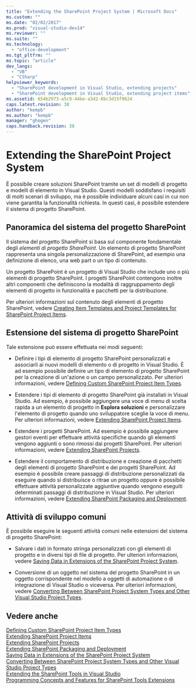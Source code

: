 ```yaml
---
title: "Extending the SharePoint Project System | Microsoft Docs"
ms.custom: ""
ms.date: "02/02/2017"
ms.prod: "visual-studio-dev14"
ms.reviewer: ""
ms.suite: ""
ms.technology: 
  - "office-development"
ms.tgt_pltfrm: ""
ms.topic: "article"
dev_langs: 
  - "VB"
  - "CSharp"
helpviewer_keywords: 
  - "SharePoint development in Visual Studio, extending projects"
  - "SharePoint development in Visual Studio, extending project items"
ms.assetid: 654b2973-a5c9-44be-a3d2-8bc3d15f9624
caps.latest.revision: 38
author: "kempb"
ms.author: "kempb"
manager: "ghogen"
caps.handback.revision: 38
---
```

# Extending the SharePoint Project System
  È possibile creare soluzioni SharePoint tramite un set di modelli di progetto e modelli di elemento in Visual Studio.  Questi modelli soddisfano i requisiti di molti scenari di sviluppo, ma è possibile individuare alcuni casi in cui non viene garantita la funzionalità richiesta.  In questi casi, è possibile estendere il sistema di progetto SharePoint.  
  
## Panoramica del sistema del progetto SharePoint  
 Il sistema del progetto SharePoint si basa sul componente fondamentale degli *elementi di progetto SharePoint*.  Un elemento di progetto SharePoint rappresenta una singola personalizzazione di SharePoint, ad esempio una definizione di elenco, una web part o un tipo di contenuto.  
  
 Un progetto SharePoint è un progetto di Visual Studio che include uno o più elementi di progetto SharePoint.  I progetti SharePoint contengono inoltre altri componenti che definiscono la modalità di raggruppamento degli elementi di progetto in funzionalità e pacchetti per la distribuzione.  
  
 Per ulteriori informazioni sul contenuto degli elementi di progetto SharePoint, vedere [Creating Item Templates and Project Templates for SharePoint Project Items](../sharepoint/creating-item-templates-and-project-templates-for-sharepoint-project-items.md).  
  
## Estensione del sistema di progetto SharePoint  
 Tale estensione può essere effettuata nei modi seguenti:  
  
-   Definire i tipi di elemento di progetto SharePoint personalizzati e associarli ai nuovi modelli di elemento o di progetto in Visual Studio.  È ad esempio possibile definire un tipo di elemento di progetto SharePoint per la creazione di un'azione o un campo personalizzato.  Per ulteriori informazioni, vedere [Defining Custom SharePoint Project Item Types](../sharepoint/defining-custom-sharepoint-project-item-types.md).  
  
-   Estendere i tipi di elemento di progetto SharePoint già installati in Visual Studio.  Ad esempio, è possibile aggiungere una voce di menu di scelta rapida a un elemento di progetto in **Esplora soluzioni** e personalizzare l'elemento di progetto quando uno sviluppatore sceglie la voce di menu.  Per ulteriori informazioni, vedere [Extending SharePoint Project Items](../sharepoint/extending-sharepoint-project-items.md).  
  
-   Estendere i progetti SharePoint.  Ad esempio è possibile aggiungere gestori eventi per effettuare attività specifiche quando gli elementi vengono aggiunti o sono rimossi dai progetti SharePoint.  Per ulteriori informazioni, vedere [Extending SharePoint Projects](../sharepoint/extending-sharepoint-projects.md).  
  
-   Estendere il comportamento di distribuzione e creazione di pacchetti degli elementi di progetto SharePoint e dei progetti SharePoint.  Ad esempio è possibile creare passaggi di distribuzione personalizzati da eseguire quando si distribuisce o ritrae un progetto oppure è possibile effettuare attività personalizzate aggiuntive quando vengono eseguiti determinati passaggi di distribuzione in Visual Studio.  Per ulteriori informazioni, vedere [Extending SharePoint Packaging and Deployment](../sharepoint/extending-sharepoint-packaging-and-deployment.md).  
  
## Attività di sviluppo comuni  
 È possibile eseguire le seguenti attività comuni nelle estensioni del sistema di progetto SharePoint:  
  
-   Salvare i dati in formato stringa personalizzati con gli elementi di progetto e in diversi tipi di file di progetto.  Per ulteriori informazioni, vedere [Saving Data in Extensions of the SharePoint Project System](../sharepoint/saving-data-in-extensions-of-the-sharepoint-project-system.md).  
  
-   Conversione di un oggetto nel sistema del progetto SharePoint in un oggetto corrispondente nel modello a oggetti di automazione o di integrazione di Visual Studio o viceversa.  Per ulteriori informazioni, vedere [Converting Between SharePoint Project System Types and Other Visual Studio Project Types](../sharepoint/converting-between-sharepoint-project-system-types-and-other-visual-studio-project-types.md).  
  
## Vedere anche  
 [Defining Custom SharePoint Project Item Types](../sharepoint/defining-custom-sharepoint-project-item-types.md)   
 [Extending SharePoint Project Items](../sharepoint/extending-sharepoint-project-items.md)   
 [Extending SharePoint Projects](../sharepoint/extending-sharepoint-projects.md)   
 [Extending SharePoint Packaging and Deployment](../sharepoint/extending-sharepoint-packaging-and-deployment.md)   
 [Saving Data in Extensions of the SharePoint Project System](../sharepoint/saving-data-in-extensions-of-the-sharepoint-project-system.md)   
 [Converting Between SharePoint Project System Types and Other Visual Studio Project Types](../sharepoint/converting-between-sharepoint-project-system-types-and-other-visual-studio-project-types.md)   
 [Extending the SharePoint Tools in Visual Studio](../sharepoint/extending-the-sharepoint-tools-in-visual-studio.md)   
 [Programming Concepts and Features for SharePoint Tools Extensions](../sharepoint/programming-concepts-and-features-for-sharepoint-tools-extensions.md)  
  
  